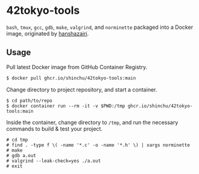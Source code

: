 # 42tokyo-tools

`bash`, `tmux`, `gcc`, `gdb`, `make`, `valgrind`, and `norminette` packaged into a Docker image, originated by [hanshazairi](https://github.com/hanshazairi/42ools).

## Usage

Pull latest Docker image from GitHub Container Registry.

```bash
$ docker pull ghcr.io/shinchu/42tokyo-tools:main
```

Change directory to project repository, and start a container.

```
$ cd path/to/repo
$ docker container run --rm -it -v $PWD:/tmp ghcr.io/shinchu/42tokyo-tools:main
```

Inside the container, change directory to `/tmp`, and run the necessary commands to build & test your project.

```
# cd tmp
# find . -type f \( -name '*.c' -o -name '*.h' \) | xargs norminette
# make
# gdb a.out
# valgrind --leak-check=yes ./a.out
# exit
```
